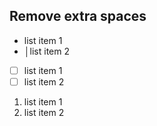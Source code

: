 ## Remove extra spaces

-  list item 1
-  │list item 2

-  [ ] list item 1
-  [ ] list item 2

1.  list item 1
2.  list item 2
